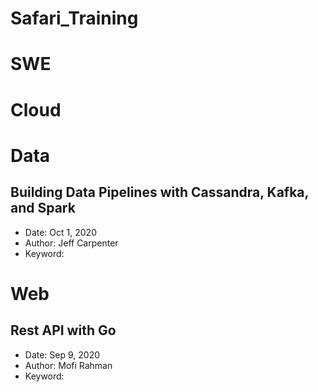 # Safari_Training

# SWE

# Cloud

# Data
## Building Data Pipelines with Cassandra, Kafka, and Spark
* Date: Oct 1, 2020
* Author: Jeff Carpenter
* Keyword:

# Web
## Rest API with Go
* Date: Sep 9, 2020
* Author: Mofi Rahman
* Keyword: